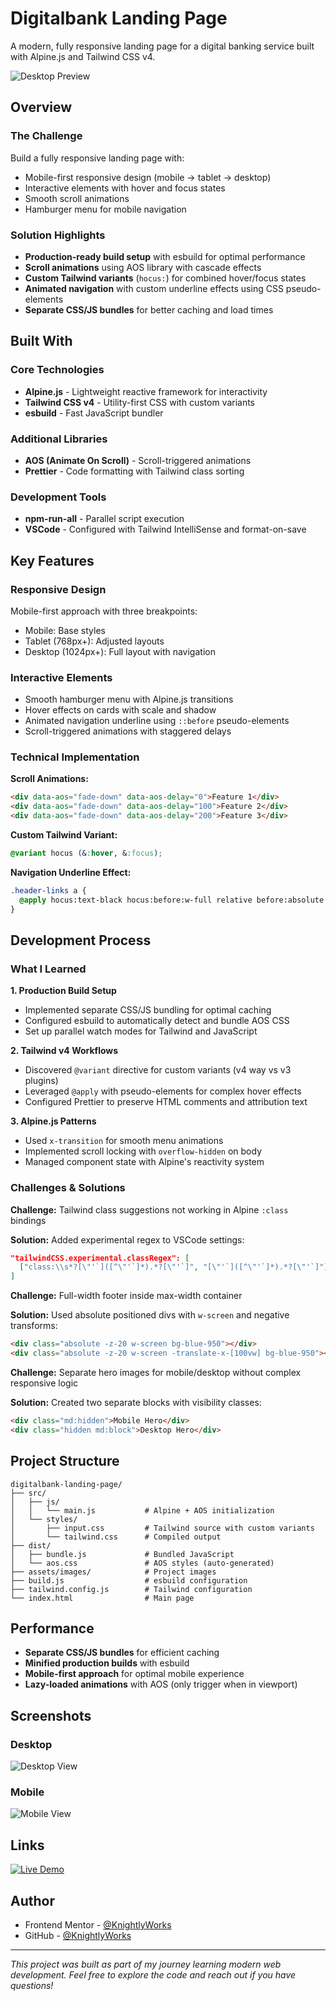 # Digitalbank Landing Page

A modern, fully responsive landing page for a digital banking service built with Alpine.js and Tailwind CSS v4.

![Desktop Preview](./screenshot-desktop.png)

## Overview

### The Challenge

Build a fully responsive landing page with:

- Mobile-first responsive design (mobile → tablet → desktop)
- Interactive elements with hover and focus states
- Smooth scroll animations
- Hamburger menu for mobile navigation

### Solution Highlights

- **Production-ready build setup** with esbuild for optimal performance
- **Scroll animations** using AOS library with cascade effects
- **Custom Tailwind variants** (`hocus:`) for combined hover/focus states
- **Animated navigation** with custom underline effects using CSS pseudo-elements
- **Separate CSS/JS bundles** for better caching and load times

## Built With

### Core Technologies

- **Alpine.js** - Lightweight reactive framework for interactivity
- **Tailwind CSS v4** - Utility-first CSS with custom variants
- **esbuild** - Fast JavaScript bundler

### Additional Libraries

- **AOS (Animate On Scroll)** - Scroll-triggered animations
- **Prettier** - Code formatting with Tailwind class sorting

### Development Tools

- **npm-run-all** - Parallel script execution
- **VSCode** - Configured with Tailwind IntelliSense and format-on-save

## Key Features

### Responsive Design

Mobile-first approach with three breakpoints:

- Mobile: Base styles
- Tablet (768px+): Adjusted layouts
- Desktop (1024px+): Full layout with navigation

### Interactive Elements

- Smooth hamburger menu with Alpine.js transitions
- Hover effects on cards with scale and shadow
- Animated navigation underline using `::before` pseudo-elements
- Scroll-triggered animations with staggered delays

### Technical Implementation

**Scroll Animations:**

```html
<div data-aos="fade-down" data-aos-delay="0">Feature 1</div>
<div data-aos="fade-down" data-aos-delay="100">Feature 2</div>
<div data-aos="fade-down" data-aos-delay="200">Feature 3</div>
```

**Custom Tailwind Variant:**

```css
@variant hocus (&:hover, &:focus);
```

**Navigation Underline Effect:**

```css
.header-links a {
  @apply hocus:text-black hocus:before:w-full relative before:absolute before:-bottom-1 before:h-1 before:w-0 before:bg-green-500 before:transition-all;
}
```

## Development Process

### What I Learned

**1. Production Build Setup**

- Implemented separate CSS/JS bundling for optimal caching
- Configured esbuild to automatically detect and bundle AOS CSS
- Set up parallel watch modes for Tailwind and JavaScript

**2. Tailwind v4 Workflows**

- Discovered `@variant` directive for custom variants (v4 way vs v3 plugins)
- Leveraged `@apply` with pseudo-elements for complex hover effects
- Configured Prettier to preserve HTML comments and attribution text

**3. Alpine.js Patterns**

- Used `x-transition` for smooth menu animations
- Implemented scroll locking with `overflow-hidden` on body
- Managed component state with Alpine's reactivity system

### Challenges & Solutions

**Challenge:** Tailwind class suggestions not working in Alpine `:class` bindings

**Solution:** Added experimental regex to VSCode settings:

```json
"tailwindCSS.experimental.classRegex": [
  ["class:\\s*?[\"'`]([^\"'`]*).*?[\"'`]", "[\"'`]([^\"'`]*).*?[\"'`]"]
]
```

**Challenge:** Full-width footer inside max-width container

**Solution:** Used absolute positioned divs with `w-screen` and negative transforms:

```html
<div class="absolute -z-20 w-screen bg-blue-950"></div>
<div class="absolute -z-20 w-screen -translate-x-[100vw] bg-blue-950"></div>
```

**Challenge:** Separate hero images for mobile/desktop without complex responsive logic

**Solution:** Created two separate blocks with visibility classes:

```html
<div class="md:hidden">Mobile Hero</div>
<div class="hidden md:block">Desktop Hero</div>
```

## Project Structure

```
digitalbank-landing-page/
├── src/
│   ├── js/
│   │   └── main.js           # Alpine + AOS initialization
│   └── styles/
│       ├── input.css         # Tailwind source with custom variants
│       └── tailwind.css      # Compiled output
├── dist/
│   ├── bundle.js             # Bundled JavaScript
│   └── aos.css               # AOS styles (auto-generated)
├── assets/images/            # Project images
├── build.js                  # esbuild configuration
├── tailwind.config.js        # Tailwind configuration
└── index.html                # Main page
```

## Performance

- **Separate CSS/JS bundles** for efficient caching
- **Minified production builds** with esbuild
- **Mobile-first approach** for optimal mobile experience
- **Lazy-loaded animations** with AOS (only trigger when in viewport)

## Screenshots

### Desktop

![Desktop View](./desktop.gif)

### Mobile

![Mobile View](./mobile.gif)

## Links

[![Live Demo](https://img.shields.io/badge/Live%20Demo-Available-brightgreen)](https://your-username.github.io/digitalbank-landing/)

## Author

- Frontend Mentor - [@KnightlyWorks](https://www.frontendmentor.io/profile/KnightlyWorks)
- GitHub - [@KnightlyWorks](https://github.com/KnightlyWorks)

---

_This project was built as part of my journey learning modern web development. Feel free to explore the code and reach out if you have questions!_
